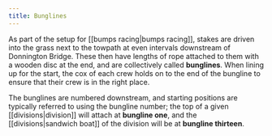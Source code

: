 ```yaml
---
title: Bunglines
---
```


As part of the setup for [[bumps racing|bumps racing]], stakes are driven into the grass next to the towpath at even intervals downstream of Donnington Bridge. These then have lengths of rope attached to them with a wooden disc at the end, and are collectively called **bunglines**. When lining up for the start, the cox of each crew holds on to the end of the bungline to ensure that their crew is in the right place.

The bunglines are numbered downstream, and starting positions are typically referred to using the bungline number; the top of a given [[divisions|division]] will attach at **bungline one**, and the [[divisions|sandwich boat]] of the division will be at **bungline thirteen**.
